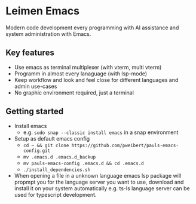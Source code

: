 # Leimen Emacs

Modern code development every programming with AI assistance and system administration with Emacs. 

## Key features
- Use emacs as terminal multiplexer (with vterm, multi vterm)
- Programm in almost every lanaguage (with lsp-mode)
- Keep workflow and look and feel close for different languages and admin use-cases
- No graphic environment required, just a terminal

## Getting started
- Install emacs
  - e.g. `sudo snap --classic install emacs` in a snap environment
- Setup as default emacs config
  - `cd ~ && git clone https://github.com/pweibert/pauls-emacs-config.git`
  - `mv .emacs.d .emacs.d_backup`
  - `mv pauls-emacs-config .emacs.d && cd .emacs.d`
  - `./install_dependencies.sh`
- When opening a file in a unknown language emacs lsp package will propmpt you for the language server you want to use, download and install it on your system automatically e.g. ts-ls language server can be used for typescript development.    
